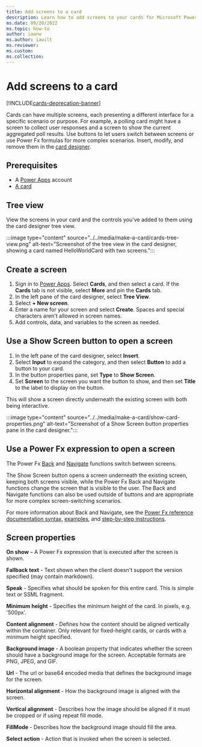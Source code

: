 ```yaml
---
title: Add screens to a card
description: Learn how to add screens to your cards for Microsoft Power Apps.
ms.date: 09/20/2022
ms.topic: how-to
author: iaanw
ms.author: iawilt
ms.reviewer: 
ms.custom: 
ms.collection: 
---
```


# Add screens to a card

[!INCLUDE[cards-deprecation-banner](~/includes/cards-deprecation-notice.md)]

Cards can have multiple screens, each presenting a different interface for a specific scenario or purpose. For example, a polling card might have a screen to collect user responses and a screen to show the current aggregated poll results. Use buttons to let users switch between screens or use Power Fx formulas for more complex scenarios. Insert, modify, and remove them in the [card designer](../designer-overview.md).

## Prerequisites

- A [Power Apps](https://powerapps.microsoft.com/) account
- [A card](../../tutorials/hello-world-card.md)

## Tree view

View the screens in your card and the controls you've added to them using the card designer tree view.

   :::image type="content" source="../../media/make-a-card/cards-tree-view.png" alt-text="Screenshot of the tree view in the card designer, showing a card named HelloWorldCard with two screens.":::

## Create a screen

1. Sign in to [Power Apps](https://powerapps.microsoft.com/). Select **Cards**, and then select a card. If the **Cards** tab is not visible, select **More** and pin the **Cards** tab.
1. In the left pane of the card designer, select **Tree View**.
1. Select **+ New screen**.
1. Enter a name for your screen and select **Create**. Spaces and special characters aren't allowed in screen names.
1. Add controls, data, and variables to the screen as needed.

## Use a Show Screen button to open a screen

1. In the left pane of the card designer, select **Insert**.
1. Select **Input** to expand the category, and then select **Button** to add a button to your card.
1. In the button properties pane, set **Type** to **Show Screen**.
1. Set **Screen** to the screen you want the button to show, and then set **Title** to the label to display on the button.

This will show a screen directly underneath the existing screen with both being interactive.

   :::image type="content" source="../../media/make-a-card/show-card-properties.png" alt-text="Screenshot of a Show Screen button properties pane in the card designer.":::

## Use a Power Fx expression to open a screen

The Power Fx [Back](/power-platform/power-fx/reference/function-navigate#back) and [Navigate](/power-platform/power-fx/reference/function-navigate#navigate) functions switch between screens.

The Show Screen button opens a screen underneath the existing screen, keeping both screens visible, while the Power Fx Back and Navigate functions change the screen that is visible to the user. The Back and Navigate functions can also be used outside of buttons and are appropriate for more complex screen-switching scenarios.

For more information about Back and Navigate, see the [Power Fx reference documentation syntax](/power-platform/power-fx/reference/function-navigate#syntax), [examples](/power-platform/power-fx/reference/function-navigate#examples), and [step-by-step instructions](/power-platform/power-fx/reference/function-navigate#step-by-step).

## Screen properties

**On show** – A Power Fx expression that is executed after the screen is shown.

**Fallback text** - Text shown when the client doesn't support the version specified (may contain markdown).

**Speak** - Specifies what should be spoken for this entire card. This is simple text or SSML fragment.

**Minimum height** - Specifies the minimum height of the card. In pixels, e.g. '500px'.

**Content alignment** - Defines how the content should be aligned vertically within the container. Only relevant for fixed-height cards, or cards with a minimum height specified.

**Background image** - A boolean property that indicates whether the screen should have a background image for the screen. Acceptable formats are PNG, JPEG, and GIF.

**Url** - The url or base64 encoded media that defines the background image for the screen.

**Horizontal alignment** - How the background image is aligned with the screen.

**Vertical alignment** - Describes how the image should be aligned if it must be cropped or if using repeat fill mode.

**FillMode** - Describes how the background image should fill the area.

**Select action** - Action that is invoked when the screen is selected.
